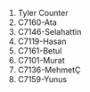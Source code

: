 1. Tyler Counter
2. C7160-Ata
3. C7146-Selahattin
4. C7119-Hasan
5. C7161-Betul
6. C7101-Murat
7. C7136-MehmetÇ
8. C7159-Yunus
